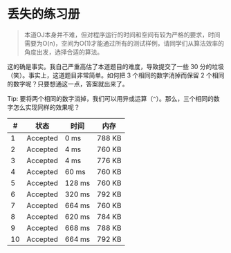 # 丢失的练习册

> 本道OJ本身并不难，但对程序运行的时间和空间有较为严格的要求，时间需要为O(n)，空间为O(1)才能通过所有的测试样例，请同学们从算法效率的角度出发，选择合适的算法。

这的确是事实。我自己严重高估了本道题目的难度，导致提交了一些 30 分的垃圾（笑）。事实上，这道题目非常简单。如何把 3 个相同的数字消掉而保留 2 个相同的数字呢？只要想通这一点，答案就出来了。

Tip: 要将两个相同的数字消掉，我们可以用异或运算（`^`）。那么，三个相同的数字怎么实现同样的效果呢？

| #   | 状态     | 时间   | 内存   |
| --- | -------- | ------ | ------ |
| 1   | Accepted | 0 ms   | 788 KB |
| 2   | Accepted | 4 ms   | 760 KB |
| 3   | Accepted | 4 ms   | 776 KB |
| 4   | Accepted | 60 ms  | 760 KB |
| 5   | Accepted | 128 ms | 760 KB |
| 6   | Accepted | 320 ms | 792 KB |
| 7   | Accepted | 664 ms | 760 KB |
| 8   | Accepted | 620 ms | 784 KB |
| 9   | Accepted | 668 ms | 788 KB |
| 10  | Accepted | 664 ms | 792 KB |
